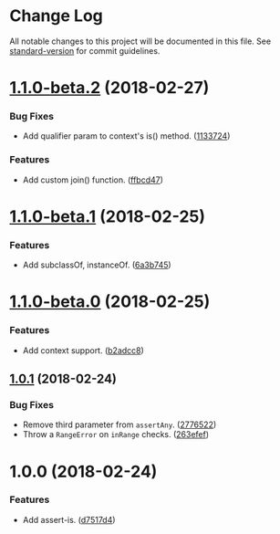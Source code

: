 # Change Log

All notable changes to this project will be documented in this file. See [standard-version](https://github.com/conventional-changelog/standard-version) for commit guidelines.

<a name="1.1.0-beta.2"></a>
# [1.1.0-beta.2](https://github.com/darkobits/assert-is/compare/v1.1.0-beta.1...v1.1.0-beta.2) (2018-02-27)


### Bug Fixes

* Add qualifier param to context's is() method. ([1133724](https://github.com/darkobits/assert-is/commit/1133724))


### Features

* Add custom join() function. ([ffbcd47](https://github.com/darkobits/assert-is/commit/ffbcd47))



<a name="1.1.0-beta.1"></a>
# [1.1.0-beta.1](https://github.com/darkobits/assert-is/compare/v1.1.0-beta.0...v1.1.0-beta.1) (2018-02-25)


### Features

* Add subclassOf, instanceOf. ([6a3b745](https://github.com/darkobits/assert-is/commit/6a3b745))



<a name="1.1.0-beta.0"></a>
# [1.1.0-beta.0](https://github.com/darkobits/assert-is/compare/v1.0.1...v1.1.0-beta.0) (2018-02-25)


### Features

* Add context support. ([b2adcc8](https://github.com/darkobits/assert-is/commit/b2adcc8))



<a name="1.0.1"></a>
## [1.0.1](https://github.com/darkobits/assert-is/compare/v1.0.0...v1.0.1) (2018-02-24)


### Bug Fixes

* Remove third parameter from `assertAny`. ([2776522](https://github.com/darkobits/assert-is/commit/2776522))
* Throw a `RangeError` on `inRange` checks. ([263efef](https://github.com/darkobits/assert-is/commit/263efef))



<a name="1.0.0"></a>
# 1.0.0 (2018-02-24)


### Features

* Add assert-is. ([d7517d4](https://github.com/darkobits/assert-is/commit/d7517d4))
